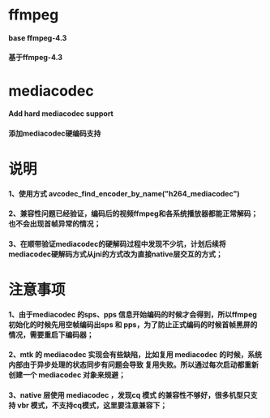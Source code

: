 # ffmpeg
#### base ffmpeg-4.3
#### 基于ffmpeg-4.3

# mediacodec
#### Add hard mediacodec support
#### 添加mediacodec硬编码支持

# 说明
#### 1、使用方式 avcodec_find_encoder_by_name("h264_mediacodec")
#### 2、兼容性问题已经验证，编码后的视频ffmpeg和各系统播放器都能正常解码；也不会出现首帧异常的情况；
#### 3、在顺带验证mediacodec的硬解码过程中发现不少坑，计划后续将mediacodec硬解码方式从jni的方式改为直接native层交互的方式；

# 注意事项
#### 1、由于mediacodec 的sps、pps 信息开始编码的时候才会得到，所以ffmpeg 初始化的时候先用空帧编码出sps 和 pps，为了防止正式编码的时候首帧黑屏的情况，需要重启下编码器；
#### 2、mtk 的 mediacodec 实现会有些缺陷，比如复用 mediacodec 的时候，系统内部由于异步处理的状态同步有问题会导致 复用失败。所以通过每次启动都重新创建一个 mediacodec 对象来规避；
#### 3、native 层使用 mediacodec ，发现cq 模式 的兼容性不够好，很多机型只支持 vbr 模式，不支持cq模式，这里要注意兼容下；

